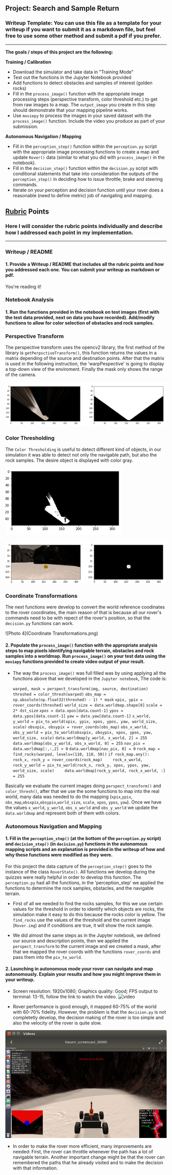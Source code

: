 ## Project: Search and Sample Return
### Writeup Template: You can use this file as a template for your writeup if you want to submit it as a markdown file, but feel free to use some other method and submit a pdf if you prefer.

---


**The goals / steps of this project are the following:**  

**Training / Calibration**  

* Download the simulator and take data in "Training Mode"
* Test out the functions in the Jupyter Notebook provided
* Add functions to detect obstacles and samples of interest (golden rocks)
* Fill in the `process_image()` function with the appropriate image processing steps (perspective transform, color threshold etc.) to get from raw images to a map.  The `output_image` you create in this step should demonstrate that your mapping pipeline works.
* Use `moviepy` to process the images in your saved dataset with the `process_image()` function.  Include the video you produce as part of your submission.

**Autonomous Navigation / Mapping**

* Fill in the `perception_step()` function within the `perception.py` script with the appropriate image processing functions to create a map and update `Rover()` data (similar to what you did with `process_image()` in the notebook).
* Fill in the `decision_step()` function within the `decision.py` script with conditional statements that take into consideration the outputs of the `perception_step()` in deciding how to issue throttle, brake and steering commands.
* Iterate on your perception and decision function until your rover does a reasonable (need to define metric) job of navigating and mapping.  

## [Rubric](https://review.udacity.com/#!/rubrics/916/view) Points
### Here I will consider the rubric points individually and describe how I addressed each point in my implementation.  

---
### Writeup / README

#### 1. Provide a Writeup / README that includes all the rubric points and how you addressed each one.  You can submit your writeup as markdown or pdf.  

You're reading it!

### Notebook Analysis
#### 1. Run the functions provided in the notebook on test images (first with the test data provided, next on data you have recorded). Add/modify functions to allow for color selection of obstacles and rock samples.

### Perspective Transform
The perspective transform uses the opencv2 library, the first method of the library is `getPerpsctiveTransform()`, this function returns the values in a matrix depending of the source and destination points. After that the matrix is used in the following instruction, the 'warpPespective' is going to display a top-down view of the enviroment. Finally the mask only shows the range of the camera.

![Photo 1](PerspectiveTransform.png)

### Color Thresholding
The `Color Thresholding` is useful to detect different kind of objects, in our simulation it was able to detect not only the navigable path, but also the rock samples.
The desire object is displayed with color gray.

![Photo 2](ColorThresh1.png)

![Photo 3](ColorThresh2.png)

### Coordinate Transformations
The next functions were develop to convert the world reference coodinates to the rover coordinates, the main reason of that is because all our rover's commands need to be with repect of the rover's position, so that the `decision.py` functions can work.

![Photo 4](Coordinate Transformations.png)

#### 2. Populate the `process_image()` function with the appropriate analysis steps to map pixels identifying navigable terrain, obstacles and rock samples into a worldmap.  Run `process_image()` on your test data using the `moviepy` functions provided to create video output of your result.

* The way the `process_image()` was full filled was by using applying all the functions above that we developed in the `Jupyter notebook`, The code is:

    `warped, mask = perspect_transform(img, source, destination)`
    `threshed = color_thresh(warped)`
    `obs_map = np.absolute(np.float32(threshed) - 1) * mask`
    `xpix, ypix = rover_coords(threshed)`
    `world_size = data.worldmap.shape[0]`
    `scale = 2* dst_size`
    `xpos = data.xpos[data.count-1]`
    `ypos = data.ypos[data.count-1]`
    `yaw = data.yaw[data.count-1]`
    `x_world, y_world = pix_to_world(xpix, ypix, xpos, ypos, yaw, world_size, scale)`
    `obsxpix, obsypix = rover_coords(obs_map)`
    `obs_x_world, obs_y_world = pix_to_world(obsxpix, obsypix, xpos, ypos, yaw, world_size, scale)`
    `data.worldmap[y_world, x_world, 2] = 255`
    `data.worldmap[obs_y_world, obs_x_world, 0] = 255`
    `nav_pix = data.worldmap[:,:,2] > 0`
    `data.worldmap[nav_pix, 0] = 0`
    `rock_map = find_rocks(warped, levels=(110, 110, 50))`
    `if rock_map.any():`
    `    rock_x, rock_y = rover_coords(rock_map)`
    `    rock_x_world, rock_y_world = pix_to_world(rock_x, rock_y, xpos, ypos, yaw, world_size, scale)`
    `    data.worldmap[rock_y_world, rock_x_world, :] = 255`

Basically we evaluate the current images doing `perspect_transform()` and `color_thresh()`, after that we use the some functions to map into the real world, many data was needed to do the mapping (`xpix`,`ypix`,` obs_map`,`obsxpix`,`obsypix`,`world_size`, `scale`, `xpos`, `ypos`, `yaw`). Once we have the values `x_world`, `y_world`, `obs_x_world` and `obs_y_world` we update the `data.worldmap` and represent both of them with colors.


### Autonomous Navigation and Mapping

#### 1. Fill in the `perception_step()` (at the bottom of the `perception.py` script) and `decision_step()` (in `decision.py`) functions in the autonomous mapping scripts and an explanation is provided in the writeup of how and why these functions were modified as they were.

For this project the data capture of the `perception_step()` goes to the instance of the class `RoverState()`. All functions we develop during the quizzes were really helpful in order to develop this function. The `perception.py` had all the functions, in the 'perception_step' we applied the functions to determine the rock samples, obstacles, and the navigable terrain.

* First of all we needed to find the rocks samples, for this we use certain values for the threshold in order to identify which objects are rocks, the simulation make it easy to do this because the rocks color is yellow. The `find_rocks` use the values of the threshold and the current image (`Rover.img`) and if conditions are true, it will show the rock sample.

* We did almost the same steps as in the Jupyter notebook, we defined our source and description points, then we applied the `perspect_transform` to the current image and we created a mask, after that we mapped the rover coords with the functions `rover_coords` and pass them into the `pix_to_world`.

#### 2. Launching in autonomous mode your rover can navigate and map autonomously.  Explain your results and how you might improve them in your writeup.  

* Screen resolution: 1920x1080; Graphics quality: Good; FPS output to terminal: 13-15, follow the link to watch the video. ![video](https://www.youtube.com/watch?v=XILRbSKBlKc)

* Rover performance is good enough, it mapped 60-75% of the world with 60-70% fidelity. However, the problem is that the `decision.py` is not completetly develop, the decision making of the rover is too simple and also the velocity of the rover is quite slow.

![Last Frame](RoverSimu.png)

* In order to make the rover more efficient, many improvements are needed: First, the rover can throttle whenever the path has a lot of navigable terrain. Another important change might be that the rover can remembered the paths that he already visited and to make the decision with that information.
